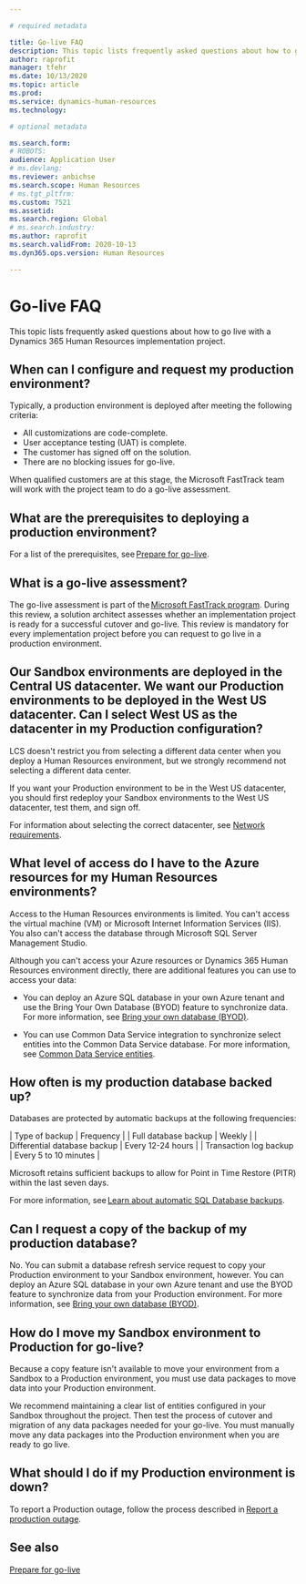 ```yaml
---

# required metadata

title: Go-live FAQ
description: This topic lists frequently asked questions about how to go live with a Dynamics 365 Human Resources implementation project. 
author: raprofit
manager: tfehr
ms.date: 10/13/2020
ms.topic: article
ms.prod: 
ms.service: dynamics-human-resources
ms.technology: 

# optional metadata

ms.search.form: 
# ROBOTS: 
audience: Application User
# ms.devlang: 
ms.reviewer: anbichse
ms.search.scope: Human Resources
# ms.tgt_pltfrm: 
ms.custom: 7521
ms.assetid: 
ms.search.region: Global
# ms.search.industry: 
ms.author: raprofit
ms.search.validFrom: 2020-10-13
ms.dyn365.ops.version: Human Resources

---
```


# Go-live FAQ 

This topic lists frequently asked questions about how to go live with a Dynamics 365 Human Resources implementation project. 

## When can I configure and request my production environment? 

Typically, a production environment is deployed after meeting the following criteria:

- All customizations are code-complete.
- User acceptance testing (UAT) is complete.
- The customer has signed off on the solution.
- There are no blocking issues for go-live. 

When qualified customers are at this stage, the Microsoft FastTrack team will work with the project team to do a go-live assessment. 

## What are the prerequisites to deploying a production environment? 

For a list of the prerequisites, see [Prepare for go-live](/human-resources/hr-admin-prepare-for-go-live.md). 

## What is a go-live assessment?  

The go-live assessment is part of the [Microsoft FastTrack program](Dynamics-365-Operations/articles/fin-ops-core/fin-ops/get-started/fasttrack-dynamics-365-overview.md). During this review, a solution architect assesses whether an implementation project is ready for a successful cutover and go-live. This review is mandatory for every implementation project before you can request to go live in a production environment. 

## Our Sandbox environments are deployed in the Central US datacenter. We want our Production environments to be deployed in the West US datacenter. Can I select West US as the datacenter in my Production configuration? 

LCS doesn't restrict you from selecting a different data center when you deploy a Human Resources environment, but we strongly recommend not selecting a different data center.  

If you want your Production environment to be in the West US datacenter, you should first redeploy your Sandbox environments to the West US datacenter, test them, and sign off. 

For information about selecting the correct datacenter, see [Network requirements](Dynamics-365-Operations/articles/fin-ops-core/fin-ops/get-started/system-requirements.md). 

## What level of access do I have to the Azure resources for my Human Resources environments?  

Access to the Human Resources environments is limited. You can't access the virtual machine (VM) or Microsoft Internet Information Services (IIS). You also can't access the database through Microsoft SQL Server Management Studio. 

Although you can't access your Azure resources or Dynamics 365 Human Resources environment directly, there are additional features you can use to access your data:

- You can deploy an Azure SQL database in your own Azure tenant and use the Bring Your Own Database (BYOD) feature to synchronize data. For more information, see [Bring your own database (BYOD)](Dynamics-365-Operations/articles/fin-ops-core/dev-itpro/analytics/export-entities-to-your-own-database.md).

- You can use Common Data Service integration to synchronize select entities into the Common Data Service database. For more information, see [Common Data Service entities](hr-developer-entities.md). 

## How often is my production database backed up? 

Databases are protected by automatic backups at the following frequencies:

| Type of backup | Frequency |
| Full database backup | Weekly |
| Differential database backup | Every 12-24 hours |
| Transaction log backup | Every 5 to 10 minutes |

Microsoft retains sufficient backups to allow for Point in Time Restore (PITR) within the last seven days. 

For more information, see [Learn about automatic SQL Database backups](azure-docs-pr/articles/azure-sql/database/automated-backups-overview.md). 

## Can I request a copy of the backup of my production database? 

No. You can submit a database refresh service request to copy your Production environment to your Sandbox environment, however. You can deploy an Azure SQL database in your own Azure tenant and use the BYOD feature to synchronize data from your Production environment. For more information, see [Bring your own database (BYOD)](Dynamics-365-Operations/articles/fin-ops-core/dev-itpro/analytics/export-entities-to-your-own-database.md). 

## How do I move my Sandbox environment to Production for go-live? 

Because a copy feature isn't available to move your environment from a Sandbox to a Production environment, you must use data packages to move data into your Production environment.  

We recommend maintaining a clear list of entities configured in your Sandbox throughout the project. Then test the process of cutover and migration of any data packages needed for your go-live. You must manually move any data packages into the Production environment when you are ready to go live. 

## What should I do if my Production environment is down? 

To report a Production outage, follow the process described in [Report a production outage](Dynamics-365-Operations/articles/fin-ops-core/dev-itpro/lifecycle-services/report-production-outage.md). 

 ## See also

 [Prepare for go-live](hr-admin-go-live-prepare.md)
